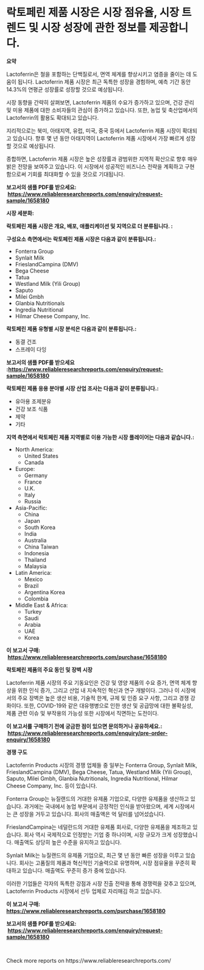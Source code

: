 <p><h1>락토페린 제품 시장은 시장 점유율, 시장 트렌드 및 시장 성장에 관한 정보를 제공합니다.</h1></p><p><strong>요약</strong></p>
<p><p>Lactoferrin은 철을 포함하는 단백질로서, 면역 체계를 향상시키고 염증을 줄이는 데 도움이 됩니다. Lactoferrin 제품 시장은 최근 독특한 성장을 경험하며, 예측 기간 동안 14.3%의 연평균 성장률로 성장할 것으로 예상됩니다.</p><p>시장 동향을 간략히 살펴보면, Lactoferrin 제품의 수요가 증가하고 있으며, 건강 관리 및 미용 제품에 대한 소비자들의 관심이 증가하고 있습니다. 또한, 농업 및 축산업에서의 Lactoferrin의 활용도 확대되고 있습니다.</p><p>지리적으로는 북미, 아태지역, 유럽, 미국, 중국 등에서 Lactoferrin 제품 시장이 확대되고 있습니다. 향후 몇 년 동안 아태지역이 Lactoferrin 제품 시장에서 가장 빠르게 성장할 것으로 예상됩니다.</p><p>종합하면, Lactoferrin 제품 시장은 높은 성장률과 광범위한 지역적 확산으로 향후 매우 밝은 전망을 보여주고 있습니다. 이 시장에서 성공적인 비즈니스 전략을 계획하고 구현함으로써 기회를 최대화할 수 있을 것으로 기대됩니다.</p></p>
<p><strong>보고서의 샘플 PDF를 받으세요: &nbsp;<a href="https://www.reliableresearchreports.com/enquiry/request-sample/1658180">https://www.reliableresearchreports.com/enquiry/request-sample/1658180</a></strong></p>
<p><strong>시장 세분화:</strong></p>
<p><strong> 락토페린 제품 시장은 개요, 배포, 애플리케이션 및 지역으로 더 분류됩니다. :</strong></p>
<p><strong>구성요소 측면에서는 락토페린 제품 시장은 다음과 같이 분류됩니다.:</strong></p>
<p><ul><li>Fonterra Group</li><li>Synlait Milk</li><li>FrieslandCampina (DMV)</li><li>Bega Cheese</li><li>Tatua</li><li>Westland Milk (Yili Group)</li><li>Saputo</li><li>Milei Gmbh</li><li>Glanbia Nutritionals</li><li>Ingredia Nutritional</li><li>Hilmar Cheese Company, Inc.</li></ul></p>
<p><strong> 락토페린 제품 유형별 시장 분석은 다음과 같이 분류됩니다.:</strong></p>
<p><ul><li>동결 건조</li><li>스프레이 다잉</li></ul></p>
<p><strong>보고서의 샘플 PDF를 받으세요 :<a href="https://www.reliableresearchreports.com/enquiry/request-sample/1658180">https://www.reliableresearchreports.com/enquiry/request-sample/1658180</a></strong></p>
<p><strong> 락토페린 제품 응용 분야별 시장 산업 조사는 다음과 같이 분류됩니다.:</strong></p>
<p><ul><li>유아용 조제분유</li><li>건강 보조 식품</li><li>제약</li><li>기타</li></ul></p>
<p><strong>지역 측면에서 락토페린 제품 지역별로 이용 가능한 시장 플레이어는 다음과 같습니다.:</strong></p>
<p><ul>
    <li>
        North America:
        <ul>
            <li>United States</li>
            <li>Canada</li>
        </ul>
    </li>
    <li>
        Europe:
        <ul>
            <li>Germany</li>
            <li>France</li>
            <li>U.K.</li>
            <li>Italy</li>
            <li>Russia</li>
        </ul>
    </li>
    <li>
        Asia-Pacific:
        <ul>
            <li>China</li>
            <li>Japan</li>
            <li>South Korea</li>
            <li>India</li>
            <li>Australia</li>
            <li>China Taiwan</li>
            <li>Indonesia</li>
            <li>Thailand</li>
            <li>Malaysia</li>
        </ul>
    </li>
    <li>
        Latin America:
        <ul>
            <li>Mexico</li>
            <li>Brazil</li>
            <li>Argentina Korea</li>
            <li>Colombia</li>
        </ul>
    </li>
    <li>
        Middle East & Africa:
        <ul>
            <li>Turkey</li>
            <li>Saudi</li>
            <li>Arabia</li>
            <li>UAE</li>
            <li>Korea</li>
        </ul>
    </li>
    </ul></p>
<p><strong>이 보고서 구매: &nbsp;<a href="https://www.reliableresearchreports.com/purchase/1658180">https://www.reliableresearchreports.com/purchase/1658180</a></strong></p>
<p><strong>락토페린 제품의 주요 동인 및 장벽 시장</strong></p>
<p><p>Lactoferrin 제품 시장의 주요 기동요인은 건강 및 영양 제품의 수요 증가, 면역 체계 향상을 위한 인식 증가, 그리고 산업 내 지속적인 혁신과 연구 개발이다. 그러나 이 시장에서의 주요 장벽은 높은 생산 비용, 기술적 한계, 규제 및 인증 요구 사항, 그리고 경쟁 강화이다. 또한, COVID-19와 같은 대유행병으로 인한 생산 및 공급망에 대한 불확실성, 제품 관련 이슈 및 부작용의 가능성 또한 시장에서 직면하는 도전이다.</p></p>
<p><strong>이 보고서를 구매하기 전에 궁금한 점이 있으면 문의하거나 공유하세요.: &nbsp;<a href="https://www.reliableresearchreports.com/enquiry/pre-order-enquiry/1658180">https://www.reliableresearchreports.com/enquiry/pre-order-enquiry/1658180</a></strong></p>
<p><strong>경쟁 구도</strong></p>
<p><p>Lactoferrin Products 시장의 경쟁 업체들 중 일부는 Fonterra Group, Synlait Milk, FrieslandCampina (DMV), Bega Cheese, Tatua, Westland Milk (Yili Group), Saputo, Milei Gmbh, Glanbia Nutritionals, Ingredia Nutritional, Hilmar Cheese Company, Inc. 등이 있습니다.</p><p>Fonterra Group는 뉴질랜드의 거대한 유제품 기업으로, 다양한 유제품을 생산하고 있습니다. 과거에는 국내에서 농업 부문에서 긍정적인 인식을 받아왔으며, 세계 시장에서는 큰 성장을 거두고 있습니다. 회사의 매출액은 억 달러를 넘어섰습니다.</p><p>FrieslandCampina는 네덜란드의 거대한 유제품 회사로, 다양한 유제품을 제조하고 있습니다. 회사 역시 국제적으로 인정받는 기업 중 하나이며, 시장 규모가 크게 성장했습니다. 매출액도 상당히 높은 수준을 유지하고 있습니다.</p><p>Synlait Milk는 뉴질랜드의 유제품 기업으로, 최근 몇 년 동안 빠른 성장을 이루고 있습니다. 회사는 고품질의 제품과 혁신적인 기술력으로 유명하며, 시장 점유율을 꾸준히 확대하고 있습니다. 매출액도 꾸준히 증가 중에 있습니다.</p><p>이러한 기업들은 각자의 독특한 강점과 시장 진출 전략을 통해 경쟁력을 갖추고 있으며, Lactoferrin Products 시장에서 선두 업체로 자리매김 하고 있습니다.</p></p>
<p><strong>이 보고서 구매: &nbsp; <a href="https://www.reliableresearchreports.com/purchase/1658180">https://www.reliableresearchreports.com/purchase/1658180</a></strong></p>
<p><strong>보고서의 샘플 PDF를 받으세요: &nbsp;<a href="https://www.reliableresearchreports.com/enquiry/request-sample/1658180">https://www.reliableresearchreports.com/enquiry/request-sample/1658180</a></strong><strong></strong></p>
<p>&nbsp;</p>
<p>Check more reports on https://www.reliableresearchreports.com/</p>